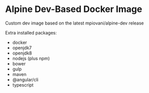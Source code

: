 # Alpine Dev-Based Docker Image

Custom dev image based on the latest mpiovani/alpine-dev release

Extra installed packages:
* docker
* openjdk7
* openjdk8
* nodejs (plus npm)
* bower
* gulp
* maven
* @angular/cli
* typescript

